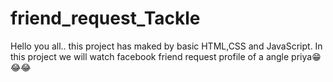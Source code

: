 # friend_request_Tackle
Hello you all.. this project has maked by basic HTML,CSS and JavaScript. In this project we will watch facebook friend request  profile of a angle priya😁😂😂

